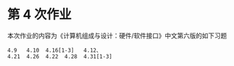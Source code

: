 # 第 4 次作业

本次作业的内容为《计算机组成与设计：硬件/软件接口》中文第六版的如下习题
```
4.9   4.10  4.16[1-3]   4.12、
4.21  4.26  4.22  4.28  4.31[1-3]
```
